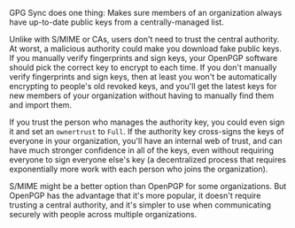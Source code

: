 GPG Sync does one thing: Makes sure members of an organization always have up-to-date public keys from a centrally-managed list.

Unlike with S/MIME or CAs, users don't need to trust the central authority. At worst, a malicious authority could make you download fake public keys. If you manually verify fingerprints and sign keys, your OpenPGP software should pick the correct key to encrypt to each time. If you don't manually verify fingerprints and sign keys, then at least you won't be automatically encrypting to people's old revoked keys, and you'll get the latest keys for new members of your organization without having to manually find them and import them.

If you trust the person who manages the authority key, you could even sign it and set an `ownertrust` to `Full`. If the authority key cross-signs the keys of everyone in your organization, you'll have an internal web of trust, and can have much stronger confidence in all of the keys, even without requiring everyone to sign everyone else's key (a decentralized process that requires exponentially more work with each person who joins the organization).

S/MIME might be a better option than OpenPGP for some organizations. But OpenPGP has the advantage that it's more popular, it doesn't require trusting a central authority, and it's simpler to use when communicating securely with people across multiple organizations.